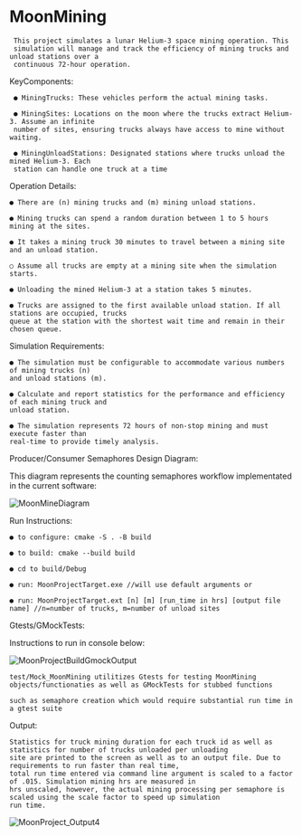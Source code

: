 # MoonMining

	 This project simulates a lunar Helium-3 space mining operation. This
	 simulation will manage and track the efficiency of mining trucks and unload stations over a
	 continuous 72-hour operation.
 
 KeyComponents:
 
	 ● MiningTrucks: These vehicles perform the actual mining tasks.
  
	 ● MiningSites: Locations on the moon where the trucks extract Helium-3. Assume an infinite
	 number of sites, ensuring trucks always have access to mine without waiting.
  
	 ● MiningUnloadStations: Designated stations where trucks unload the mined Helium-3. Each
	 station can handle one truck at a time
  
Operation Details:

	● There are (n) mining trucks and (m) mining unload stations.
 
	● Mining trucks can spend a random duration between 1 to 5 hours mining at the sites.
 
	● It takes a mining truck 30 minutes to travel between a mining site and an unload station.
 
	○ Assume all trucks are empty at a mining site when the simulation starts.
 
	● Unloading the mined Helium-3 at a station takes 5 minutes.
 
	● Trucks are assigned to the first available unload station. If all stations are occupied, trucks
	queue at the station with the shortest wait time and remain in their chosen queue.
 
Simulation Requirements:
 
	● The simulation must be configurable to accommodate various numbers of mining trucks (n)
	and unload stations (m).
 
	● Calculate and report statistics for the performance and efficiency of each mining truck and
	unload station.
 
	● The simulation represents 72 hours of non-stop mining and must execute faster than
	real-time to provide timely analysis.
 
 Producer/Consumer Semaphores Design Diagram:
 
 This diagram represents the counting semaphores workflow implementated in the current software:

 ![MoonMineDiagram](https://github.com/ntvu5451/MoonMining/assets/44453995/7ef6e08a-6567-461b-993d-0a8397b2d58d)

 
 Run Instructions:
 
	● to configure: cmake -S . -B build
	
	● to build: cmake --build build
 
	● cd to build/Debug
	
	● run: MoonProjectTarget.exe //will use default arguments or 
 
	● run: MoonProjectTarget.ext [n] [m] [run_time in hrs] [output file name] //n=number of trucks, m=number of unload sites
   

Gtests/GMockTests: 

Instructions to run in console below: 

![MoonProjectBuildGmockOutput](https://github.com/ntvu5451/MoonMining/assets/44453995/0269370a-7609-4fd7-89ff-3b13b816272c)

  	test/Mock_MoonMining utilitizes Gtests for testing MoonMining objects/functionaties as well as GMockTests for stubbed functions 
  
  	such as semaphore creation which would require substantial run time in a gtest suite
 
Output: 

	Statistics for truck mining duration for each truck id as well as statistics for number of trucks unloaded per unloading 
	site are printed to the screen as well as to an output file. Due to requirements to run faster than real time,
 	total run time entered via command line argument is scaled to a factor of .015. Simulation mining hrs are measured in
	hrs unscaled, however, the actual mining processing per semaphore is scaled using the scale factor to speed up simulation 
 	run time. 

![MoonProject_Output4](https://github.com/ntvu5451/MoonMining/assets/44453995/417d3a54-e53d-44f9-ac91-e35b8cc0c10a)

